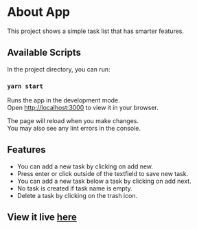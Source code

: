 # About App

This project shows a simple task list that has smarter features.

## Available Scripts

In the project directory, you can run:

### `yarn start`

Runs the app in the development mode.\
Open [http://localhost:3000](http://localhost:3000) to view it in your browser.

The page will reload when you make changes.\
You may also see any lint errors in the console.

## Features

 - You can add a new task by clicking on add new.
 - Press enter or click outside of the textfield to save new task.
 - You can add a new task below a task by clicking on add next.
 - No task is created if task name is empty.
 - Delete a task by clicking on the trash icon.
 
 ## View it live  [here](https://my-tasks-snowy.vercel.app/)
